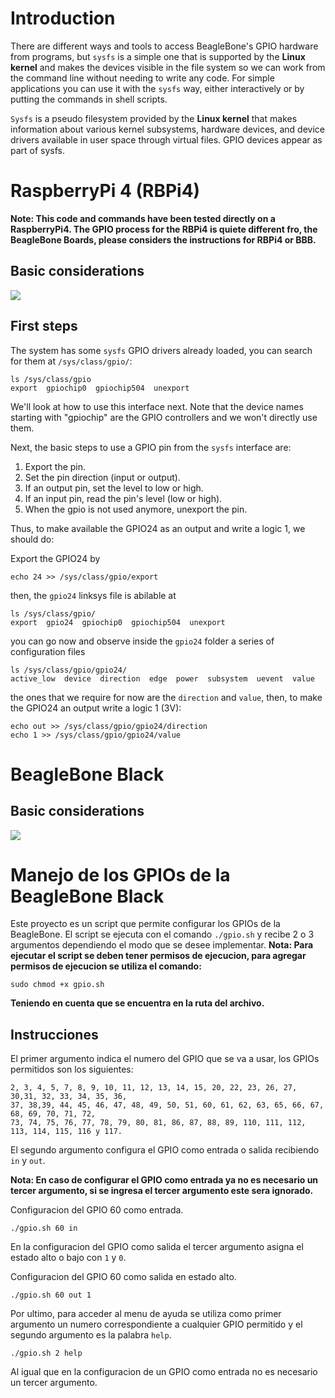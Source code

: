 # Introduction 
There are different ways and tools to access BeagleBone's GPIO hardware from programs, but `sysfs` is a simple one that is supported by the **Linux kernel** and makes the devices visible in the file system so we can work from the command line without needing to write any code. For simple applications you can use it with the `sysfs` way, either interactively or by putting the commands in shell scripts.

`Sysfs` is a pseudo filesystem provided by the **Linux kernel** that makes information about various kernel subsystems, hardware devices, and device drivers available in user space through virtual files. GPIO devices appear as part of sysfs.

# RaspberryPi 4 (RBPi4)

**Note: This code and commands have been tested directly on a RaspberryPi4. The GPIO process for the RBPi4 is quiete different fro, the BeagleBone Boards, please considers the instructions for RBPi4 or BBB.**

## Basic considerations

![](./rbpi4.png)

## First steps

The system has some `sysfs` GPIO drivers already loaded, you can search for them at `/sys/class/gpio/`:
```
ls /sys/class/gpio
export  gpiochip0  gpiochip504  unexport
```
We'll look at how to use this interface next. Note that the device names starting with "gpiochip" are the GPIO controllers and we won't directly use them.

Next, the basic steps to use a GPIO pin from the `sysfs` interface are:

1. Export the pin.
2. Set the pin direction (input or output).
3. If an output pin, set the level to low or high.
4. If an input pin, read the pin's level (low or high).
5. When the gpio is not used anymore, unexport the pin.

Thus, to make available the GPIO24 as an output and write a logic 1, we should do:

Export the GPIO24 by
```
echo 24 >> /sys/class/gpio/export
```
then, the `gpio24` linksys file is abilable at
```
ls /sys/class/gpio/
export  gpio24  gpiochip0  gpiochip504  unexport
```
you can go now and observe inside the `gpio24` folder a series of configuration files
```
ls /sys/class/gpio/gpio24/
active_low  device  direction  edge  power  subsystem  uevent  value
```
the ones that we require for now are the `direction` and `value`, then, to make the GPIO24 an output write a logic 1 (3V):
```
echo out >> /sys/class/gpio/gpio24/direction
echo 1 >> /sys/class/gpio/gpio24/value
```

# BeagleBone Black

## Basic considerations

![](./bbb.png)


# Manejo de los GPIOs de la BeagleBone Black
  
Este proyecto es un script que permite configurar los GPIOs de la BeagleBone. El script se ejecuta con el comando `./gpio.sh` y recibe 2 o 3 argumentos dependiendo el modo que se desee implementar.
**Nota: Para ejecutar el script se deben tener permisos de ejecucion, para agregar permisos de ejecucion se utiliza el comando:**
```
sudo chmod +x gpio.sh
```
**Teniendo en cuenta que se encuentra en la ruta del archivo.**

## Instrucciones

El primer argumento indica el numero del GPIO que se va a usar, los GPIOs permitidos son los siguientes:
```
2, 3, 4, 5, 7, 8, 9, 10, 11, 12, 13, 14, 15, 20, 22, 23, 26, 27, 30,31, 32, 33, 34, 35, 36,
37, 38,39, 44, 45, 46, 47, 48, 49, 50, 51, 60, 61, 62, 63, 65, 66, 67, 68, 69, 70, 71, 72,
73, 74, 75, 76, 77, 78, 79, 80, 81, 86, 87, 88, 89, 110, 111, 112, 113, 114, 115, 116 y 117. 
```

El segundo argumento configura el GPIO como entrada o salida recibiendo `in` y `out`.

**Nota: En caso de configurar el GPIO como entrada ya no es necesario un tercer argumento, si se ingresa el tercer argumento este sera ignorado.** 

Configuracion del GPIO 60 como entrada.
```
./gpio.sh 60 in
```

En la configuracion del GPIO como salida el tercer argumento asigna el estado alto o bajo con `1` y `0`.

Configuracion del GPIO 60 como salida en estado alto.
```
./gpio.sh 60 out 1
```
Por ultimo, para acceder al menu de ayuda se utiliza como primer argumento un numero correspondiente a cualquier GPIO permitido y el segundo argumento es la palabra `help`.
```
./gpio.sh 2 help
```
Al igual que en la configuracion de un GPIO como entrada no es necesario un tercer argumento.
